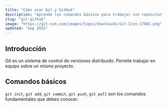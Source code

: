 ```yaml
---
title: "Cómo usar Git y GitHub"
description: "Aprende los comandos básicos para trabajar con repositorios."
slug: "git-github"
image: "https://git-scm.com/images/logos/downloads/Git-Icon-1788C.png"
updated: "Sep 2025"
---
```


## Introducción
Git es un sistema de control de versiones distribuido. Permite trabajar en equipo sobre un mismo proyecto.

## Comandos básicos
`git init`, `git add`, `git commit`, `git push`, `git pull` son los comandos fundamentales que debes conocer.
